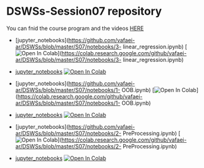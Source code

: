 # DSWSs-Session07 repository

You can fnid the course program and the videos [HERE](http://physics.ipm.ac.ir/~vafaei/scheduls/sess7.html)


- [jupyter_notebooks](https://github.com/vafaei-ar/DSWSs/blob/master/S07/notebooks/3- linear_regression.ipynb) [![Open In Colab](https://colab.research.google.com/assets/colab-badge.svg)](https://colab.research.google.com/github/vafaei-ar/DSWSs/blob/master/S07/notebooks/3- linear_regression.ipynb)

- [jupyter_notebooks](https://github.com/vafaei-ar/DSWSs/blob/master/S07/notebooks/pandas_practice.ipynb) [![Open In Colab](https://colab.research.google.com/assets/colab-badge.svg)](https://colab.research.google.com/github/vafaei-ar/DSWSs/blob/master/S07/notebooks/pandas_practice.ipynb)

- [jupyter_notebooks](https://github.com/vafaei-ar/DSWSs/blob/master/S07/notebooks/1- OOB.ipynb) [![Open In Colab](https://colab.research.google.com/assets/colab-badge.svg)](https://colab.research.google.com/github/vafaei-ar/DSWSs/blob/master/S07/notebooks/1- OOB.ipynb)

- [jupyter_notebooks](https://github.com/vafaei-ar/DSWSs/blob/master/S07/notebooks/exercise.ipynb) [![Open In Colab](https://colab.research.google.com/assets/colab-badge.svg)](https://colab.research.google.com/github/vafaei-ar/DSWSs/blob/master/S07/notebooks/exercise.ipynb)

- [jupyter_notebooks](https://github.com/vafaei-ar/DSWSs/blob/master/S07/notebooks/2- PreProcessing.ipynb) [![Open In Colab](https://colab.research.google.com/assets/colab-badge.svg)](https://colab.research.google.com/github/vafaei-ar/DSWSs/blob/master/S07/notebooks/2- PreProcessing.ipynb)

- [jupyter_notebooks](https://github.com/vafaei-ar/DSWSs/blob/master/S07/notebooks/4-sklearn.ipynb) [![Open In Colab](https://colab.research.google.com/assets/colab-badge.svg)](https://colab.research.google.com/github/vafaei-ar/DSWSs/blob/master/S07/notebooks/4-sklearn.ipynb)


